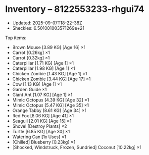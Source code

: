 # Inventory – 8122553233-rhgui74

- Updated: 2025-09-07T18-22-38Z
- Sheckles: 6.501001003571269e+21

Top items:
- Brown Mouse [3.89 KG] [Age 16] ×1
- Carrot [0.26kg] ×1
- Carrot [0.32kg] ×1
- Caterpillar [1.71 KG] [Age 1] ×1
- Caterpillar [1.98 KG] [Age 1] ×1
- Chicken Zombie [1.43 KG] [Age 1] ×1
- Chicken Zombie [3.44 KG] [Age 17] ×1
- Cow [1.13 KG] [Age 1] ×1
- Garden Guide ×1
- Giant Ant [1.07 KG] [Age 1] ×1
- Mimic Octopus [4.39 KG] [Age 32] ×1
- Mimic Octopus [5.47 KG] [Age 35] ×1
- Orange Tabby [8.61 KG] [Age 34] ×1
- Red Fox [8.06 KG] [Age 41] ×1
- Seagull [2.01 KG] [Age 15] ×1
- Shovel [Destroy Plants] ×2
- Turtle [6.85 KG] [Age 30] ×1
- Watering Can [1x Uses] ×1
- [Chilled] Blueberry [0.23kg] ×1
- [Shocked, Windstruck, Frozen, Sundried] Coconut [10.22kg] ×1
